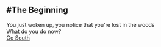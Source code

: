 #The Beginning
---
You just woken up, you notice that you're lost in the woods   
What do you do now?   
[Go South](South/south.md) 
